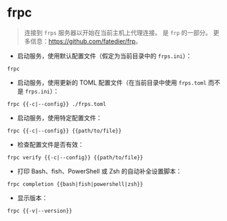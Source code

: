 # frpc

> 连接到 `frps` 服务器以开始在当前主机上代理连接。
> 是 `frp` 的一部分。
> 更多信息：<https://github.com/fatedier/frp>。

- 启动服务，使用默认配置文件（假定为当前目录中的 `frps.ini`）：

`frpc`

- 启动服务，使用更新的 TOML 配置文件（在当前目录中使用 `frps.toml` 而不是 `frps.ini`）：

`frpc {{-c|--config}} ./frps.toml`

- 启动服务，使用特定配置文件：

`frpc {{-c|--config}} {{path/to/file}}`

- 检查配置文件是否有效：

`frpc verify {{-c|--config}} {{path/to/file}}`

- 打印 Bash、fish、PowerShell 或 Zsh 的自动补全设置脚本：

`frpc completion {{bash|fish|powershell|zsh}}`

- 显示版本：

`frpc {{-v|--version}}`